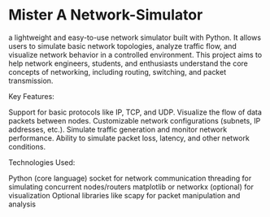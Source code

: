 # Mister A Network-Simulator
a lightweight and easy-to-use network simulator built with Python. It allows users to simulate basic network topologies, analyze traffic flow, and visualize network behavior in a controlled environment. This project aims to help network engineers, students, and enthusiasts understand the core concepts of networking, including routing, switching, and packet transmission.

Key Features:

Support for basic protocols like IP, TCP, and UDP.
Visualize the flow of data packets between nodes.
Customizable network configurations (subnets, IP addresses, etc.).
Simulate traffic generation and monitor network performance.
Ability to simulate packet loss, latency, and other network conditions.

Technologies Used:

Python (core language)
socket for network communication
threading for simulating concurrent nodes/routers
matplotlib or networkx (optional) for visualization
Optional libraries like scapy for packet manipulation and analysis
